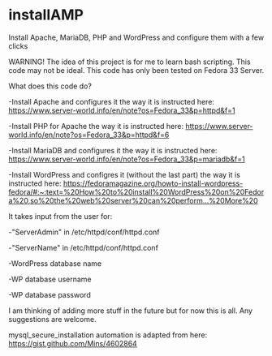 # installAMP
Install Apache, MariaDB, PHP and WordPress and configure them with a few clicks

WARNING!
The idea of this project is for me to learn bash scripting.
This code may not be ideal.
This code has only been tested on Fedora 33 Server.

What does this code do?

-Install Apache and configures it the way it is instructed here:
https://www.server-world.info/en/note?os=Fedora_33&p=httpd&f=1

-Install PHP for Apache the way it is instructed here:
https://www.server-world.info/en/note?os=Fedora_33&p=httpd&f=6

-Install MariaDB and configures it the way it is instructed here:
https://www.server-world.info/en/note?os=Fedora_33&p=mariadb&f=1

-Install WordPress and configres it (without the last part) the way it is instructed here:
https://fedoramagazine.org/howto-install-wordpress-fedora/#:~:text=%20How%20to%20install%20WordPress%20on%20Fedora%20,so%20the%20web%20server%20can%20perform...%20More%20

It takes input from the user for:

-"ServerAdmin" in /etc/httpd/conf/httpd.conf

-"ServerName" in /etc/httpd/conf/httpd.conf

-WordPress database name

-WP database username

-WP database password

I am thinking of adding more stuff in the future but for now this is all.
Any suggestions are welcome.

mysql_secure_installation automation is adapted from here: https://gist.github.com/Mins/4602864

